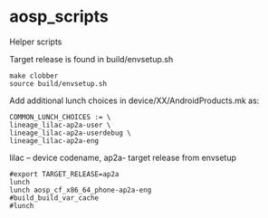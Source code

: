 # aosp_scripts
Helper scripts

Target release is found in build/envsetup.sh
```
make clobber
source build/envsetup.sh
```

Add additional lunch choices in device/XX/AndroidProducts.mk as: 

```
COMMON_LUNCH_CHOICES := \
lineage_lilac-ap2a-user \
lineage_lilac-ap2a-userdebug \
lineage_lilac-ap2a-eng
```

lilac – device codename, ap2a- target release from envsetup


```
#export TARGET_RELEASE=ap2a
lunch
lunch aosp_cf_x86_64_phone-ap2a-eng
#build_build_var_cache
#lunch
```
